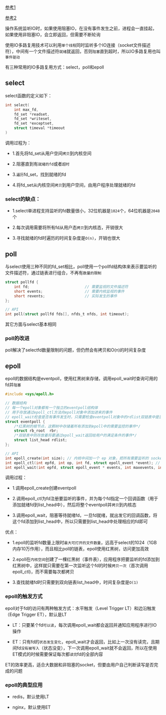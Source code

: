 [参考1](https://rebootcat.com/2020/09/26/epoll_cookbook/)

[参考2](https://juejin.cn/post/6844904200141438984)

操作系统监听IO时，如果使用阻塞IO，在没有事件发生之前，进程会一直挂起，如果使用非阻塞IO，会立即返回，但需要不断轮询

使用IO多路复用技术可以利用`单个线程`同时监听多个IO连接（socket文件描述符），中间有一个文件描述符`就绪`就返回，否则`阻塞`直到超时，所以IO多路复用也叫`事件驱动`

有三种常用的IO多路复用方式：select，poll和epoll

## select

select函数的定义如下：

```c
int select(
    int max_fd, 
    fd_set *readset, 
    fd_set *writeset, 
    fd_set *exceptset, 
    struct timeval *timeout
)
```

调用过程为：

- 1.首先将fd_set从用户空间`拷贝`到内核空间

- 2.阻塞直到有`就绪的fd`或者`超时`

- 3.`遍历`fd_set，找到就绪的fd

- 4.将fd_set从内核空间`拷贝`到用户空间，由用户程序处理就绪的fd


### select的缺点：

- 1.select单进程支持监听的fd数量很小，32位机器是`1024`个，64位机器是`2048`个

- 2.每次调用需要将所有fd从用户态`拷贝`到内核态，开销很大

- 3.寻找就绪的fd时遍历的时间复杂度是`O(n)`，开销也很大

## poll

与select使用三种不同的fd_set相比，poll使用一个pollfd结构体来表示要监听的文件描述符，通过链表进行组合，不再有`数量的限制`

```c
struct pollfd {
    int fd;                         // 需要监视的文件描述符
    short events;                   // 需要内核监视的事件
    short revents;                  // 实际发生的事件
};

// API
int poll(struct pollfd fds[], nfds_t nfds, int timeout);
```

其它方面与select基本相同

### poll的改进

poll解决了selectfd数量限制的问题，但仍然会有拷贝和O(n)的时间复杂度

## epoll

epoll的数据结构是eventpoll，使用红黑树来存储，调用epoll_wait时查询可用的fd并`阻塞`

```c
#include <sys/epoll.h>

// 数据结构
// 每一个epoll对象都有一个独立的eventpoll结构体
// 用于存放通过epoll_ctl方法向epoll对象中添加进来的事件
// epoll_wait检查是否有事件发生时，只需要检查eventpoll对象中的rdlist双链表中是否有epitem元素即可
struct eventpoll {
    /*红黑树的根节点，这颗树中存储着所有添加到epoll中的需要监控的事件*/
    struct rb_root  rbr;
    /*双链表中则存放着将要通过epoll_wait返回给用户的满足条件的事件*/
    struct list_head rdlist;
};

// API
int epoll_create(int size); // 内核中间加一个 ep 对象，把所有需要监听的 socket 都放到 ep 对象中
int epoll_ctl(int epfd, int op, int fd, struct epoll_event *event); // epoll_ctl 负责把 socket 增加、删除到内核红黑树
int epoll_wait(int epfd, struct epoll_event * events, int maxevents, int timeout);// epoll_wait 负责检测可读队列，没有可读 socket 则阻塞进程
```

调用过程：

- 1.调用epoll_create创建eventpoll

- 2.调用epoll_ctl为fd注册要监听的事件，并为每个fd指定一个回调函数（用于添加就绪fd到list_head中），然后将整个eventpoll并`拷贝`到内核态

- 3.调用epoll_wait，阻塞等待就绪fd，一旦fd就绪，就出发它的回调函数，将这个fd添加到list_head中，所以只需要到list_head中处理相应的fd即可

优点：

- 1.epoll的监听fd数量上限时`最大可打开的文件数量`，远高于select的1024（1GB内存10万作用），而且相比poll的链表，epoll使用红黑树，访问更加高效

- 2.epoll在`内核空间`创建了一棵红黑树（事件表），应用程序把要监听的fd添加到红黑树中，这样就只需要在第一次监听这个fd的时候`拷贝一次`（首次调用epoll_ctl)，而不需要每次都拷贝

- 3.查找就绪fd时只需要到双向链表list_head中，时间复杂度是`O(1)`

### epoll的触发方式

epoll对于fd的访问有两种触发方式：水平触发（Level Trigger LT）和边沿触发（Edge Trigger ET），默认是LT

- LT：只要某个fd`可以读`，每次调用epoll_wait都会返回并通知应用程序进行IO操作

- ET：只有fd的`状态发生变化`，epoll_wait才会返回，比如上一次没有读完，且期间fd`没有被写入`（状态没变），下一次调用epoll_wait就不会返回，所以在使用ET模式的时候需要保证每次都`读完`fd的全部内容

ET的效率更高，适合大数据和非阻塞的socket，但要由用户自己判断读写是否完成的问题

### epoll的典型应用

- redis，默认使用LT

- nginx，默认使用ET